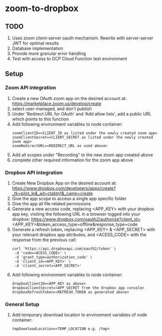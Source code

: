 # zoom-to-dropbox
## TODO
1. Uses zoom client-server oauth mechanism. Rewrite with server-server JWT for optimal results
2. Database implementation
3. Provide more granular error handling
4. Test with access to GCP Cloud Function test environment
## Setup
### Zoom API integration
1. Create a new OAuth zoom app on the desired account at: https://marketplace.zoom.us/develop/create
2. select user-managed, and don't publish
3. Under 'Redirect URL for OAuth' and 'Add allow lists', add a public URL which points to this function
4. Add following environment variables to node container:
    ```
    zoomClientID=<CLIENT_ID as listed under the newly created zoom app>
    zoomClientSecret=<CLIENT_SECRET as listed under the newly created zoom app>
    zoomRedirectURL=<REDIRECT_URL as used above>
    ```
5. Add all scopes under "Recording" to the new zoom app created above
6. complete other required information for the zoom app above

### Dropbox API integration
1. Create New Dropbox App on the desired account at: https://www.dropbox.com/developers/apps/create?_tk=pilot_lp&_ad=ctabtn1&_camp=create
2. Give the app scope to access a single app specific folder
3. Give the app all file related permissions
4. Generate a new access code, replacing <APP_KEY> with your dropbox app key, visiting the following URL in a browser logged into your dropbox:
https://www.dropbox.com/oauth2/authorize?client_id=<APP_KEY>&token_access_type=offline&response_type=code
5. Generate a refresh token, replacing <APP_KEY> & <APP_SECRET> with your relevant dropbox app attributes, and <ACESS_CODE> with the response from the previous call:
    ```
    curl 'https://api.dropboxapi.com/oauth2/token' \
     -d 'code=<ACESS_CODE>' \
     -d 'grant_type=authorization_code' \
     -d 'client_id=<APP_KEY>' \
     -d 'client_secret=<APP_SECRET>'
    ```
6. Add following environment variables to node container:
    ```
    dropboxClientID=<APP_KEY as above>
    dropboxClientSecret=<APP_SECRET from the dropbox app console>
    dropboxRefreshToken=<REFRESH_TOKEN as generated above>
    ```

### General Setup
1. Add temporary download location to environment variables of node container:
    ```
    tmpDownloadLocation=<TEMP_LOCATION e.g. /tmp>
    ```
